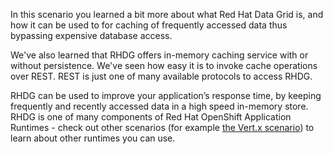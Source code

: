 In this scenario you learned a bit more about what Red Hat Data Grid is, and how it can be used to for caching of frequently accessed data thus bypassing expensive database access.

We've also learned that RHDG offers in-memory caching service with or without persistence. We've seen how easy it is to
invoke cache operations over REST. REST is just one of many available protocols to access RHDG.

RHDG can be used to improve your application’s response time, by keeping frequently and recently accessed data in a
high speed in-memory store. RHDG is one of many components of Red Hat OpenShift Application Runtimes - check out other scenarios (for example [the Vert.x scenario](https://learn.openshift.com)) to learn about other runtimes you can use.
